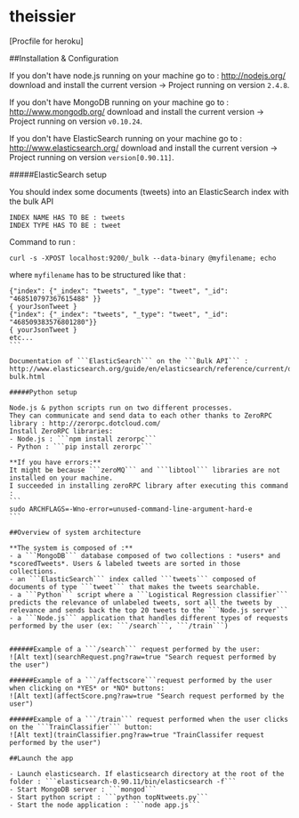 theissier
=========
[Procfile for heroku]

##Installation & Configuration

If you don't have node.js running on your machine go to : http://nodejs.org/ download and install the current version 
-> Project running on version ```2.4.8```.

If you don't have MongoDB running on your machine go to : http://www.mongodb.org/ download and install the current version -> Project running on version ```v0.10.24```.

If you don't have ElasticSearch running on your machine go to : http://www.elasticsearch.org/ download and install the current version
-> Project running on version ```version[0.90.11]```.

#####ElasticSearch setup

You should index some documents (tweets) into an ElasticSearch index with the bulk API
```
INDEX NAME HAS TO BE : tweets
INDEX TYPE HAS TO BE : tweet
```

Command to run : 
```
curl -s -XPOST localhost:9200/_bulk --data-binary @myfilename; echo
```
where ```myfilename``` has to be structured like that :
````
{"index": {"_index": "tweets", "_type": "tweet", "_id": "468510797367615488" }} 
{ yourJsonTweet }  
{"index": {"_index": "tweets", "_type": "tweet", "_id": "468509383576801280"}}
{ yourJsonTweet } 
etc...
```

Documentation of ```ElasticSearch``` on the ```Bulk API``` : http://www.elasticsearch.org/guide/en/elasticsearch/reference/current/docs-bulk.html

#####Python setup

Node.js & python scripts run on two different processes.
They can communicate and send data to each other thanks to ZeroRPC library : http://zerorpc.dotcloud.com/
Install ZeroRPC libraries: 
- Node.js : ```npm install zerorpc```
- Python : ```pip install zerorpc```

**If you have errors:**
It might be because ```zeroMQ``` and ```libtool``` libraries are not installed on your machine.
I succeeded in installing zeroRPC library after executing this command : 
```
sudo ARCHFLAGS=-Wno-error=unused-command-line-argument-hard-e
```

##Overview of system architecture

**The system is composed of :**
- a ```MongoDB``` database composed of two collections : *users* and *scoredTweets*. Users & labeled tweets are sorted in those collections.
- an ```ElasticSearch``` index called ```tweets``` composed of documents of type ```tweet``` that makes the tweets searchable.
- a ```Python``` script where a ```Logistical Regression classifier``` predicts the relevance of unlabeled tweets, sort all the tweets by relevance and sends back the top 20 tweets to the ```Node.js server```
- a ```Node.js``` application that handles different types of requests performed by the user (ex: ```/search```, ```/train```)


######Example of a ```/search``` request performed by the user:
![Alt text](searchRequest.png?raw=true "Search request performed by the user")

######Example of a ```/affectscore```request performed by the user when clicking on *YES* or *NO* buttons:
![Alt text](affectScore.png?raw=true "Search request performed by the user")

######Example of a ```/train``` request performed when the user clicks on the ```TrainClassifier``` button:
![Alt text](trainClassifier.png?raw=true "TrainClassifer request performed by the user")

##Launch the app

- Launch elasticsearch. If elasticsearch directory at the root of the folder : ```elasticsearch-0.90.11/bin/elasticsearch -f```
- Start MongoDB server : ```mongod```
- Start python script : ```python topNtweets.py```
- Start the node application : ```node app.js```

